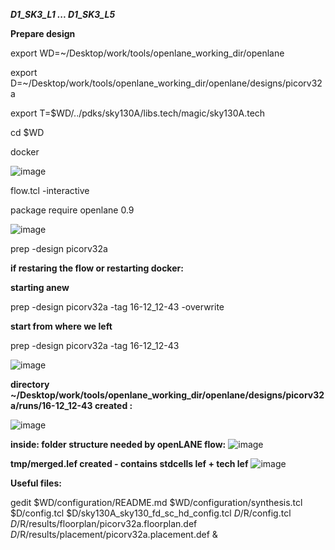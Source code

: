 ***D1_SK3_L1 ... D1_SK3_L5***

**Prepare design**

export WD=~/Desktop/work/tools/openlane_working_dir/openlane

export D=~/Desktop/work/tools/openlane_working_dir/openlane/designs/picorv32a

export T=$WD/../pdks/sky130A/libs.tech/magic/sky130A.tech

cd $WD

docker

![image](https://github.com/user-attachments/assets/e92a482f-0b48-4469-9e00-94635dd243e3)

flow.tcl -interactive

package require openlane 0.9

![image](https://github.com/user-attachments/assets/ad651f49-75c1-47db-8642-4d565ed2360d)

prep -design picorv32a

**if restaring the flow or restarting docker:**

**starting anew**

prep -design picorv32a -tag 16-12_12-43 -overwrite

**start from where we left**

prep -design picorv32a -tag 16-12_12-43

![image](https://github.com/user-attachments/assets/3aa5bec3-3973-407d-81d3-5724129053a8)

**directory ~/Desktop/work/tools/openlane_working_dir/openlane/designs/picorv32a/runs/16-12_12-43 created :**

![image](https://github.com/user-attachments/assets/ff2d09f1-fe56-4961-b53f-b26660efd2e4)

**inside: folder structure needed by openLANE flow:**
![image](https://github.com/user-attachments/assets/13da1d7e-eb89-431f-a2c4-67c7cc7531c6)

**tmp/merged.lef created - contains stdcells lef + tech lef**
![image](https://github.com/user-attachments/assets/ff06b1d5-db79-42cf-b493-98f227c2b64e)


**Useful files:**

gedit $WD/configuration/README.md $WD/configuration/synthesis.tcl $D/config.tcl $D/sky130A_sky130_fd_sc_hd_config.tcl $D/$R/config.tcl $D/$R/results/floorplan/picorv32a.floorplan.def  $D/$R/results/placement/picorv32a.placement.def &


